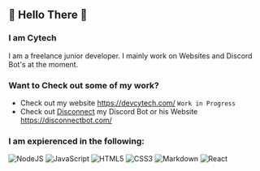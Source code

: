 ## 👋 Hello  There 👋
### I am Cytech
I am a freelance junior developer. I mainly work on Websites and Discord Bot's at the moment.  

### Want to Check out some of my work?
- Check out my website https://devcytech.com/ `Work in Progress`
- Check out [Disconnect](https://top.gg/bot/576160626095685632) my Discord Bot or his Website https://disconnectbot.com/

### I am expierenced in the following:
![NodeJS](https://img.shields.io/badge/node.js%20-%2343853D.svg?&style=for-the-badge&logo=node.js&logoColor=white)
![JavaScript](https://img.shields.io/badge/javascript%20-%23323330.svg?&style=for-the-badge&logo=javascript&logoColor=%23F7DF1E)
![HTML5](https://img.shields.io/badge/html5%20-%23E34F26.svg?&style=for-the-badge&logo=html5&logoColor=white)
![CSS3](https://img.shields.io/badge/css3%20-%231572B6.svg?&style=for-the-badge&logo=css3&logoColor=white)
![Markdown](https://img.shields.io/badge/markdown-%23000000.svg?&style=for-the-badge&logo=markdown&logoColor=white)
![React](https://img.shields.io/badge/react%20-%2320232a.svg?&style=for-the-badge&logo=react&logoColor=%2361DAFB)
